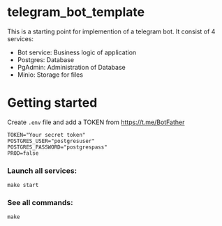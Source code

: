 # telegram_bot_template

This is a starting point for implemention of a telegram bot.
It consist of 4 services:
- Bot service: Business logic of application
- Postgres: Database
- PgAdmin: Administration of Database
- Minio: Storage for files

# Getting started
Create `.env` file and add a TOKEN from https://t.me/BotFather
```
TOKEN="Your secret token"
POSTGRES_USER="postgresuser"
POSTGRES_PASSWORD="postgrespass"
PROD=false
```

### Launch all services:
```
make start
```

### See all commands:
```
make
```
